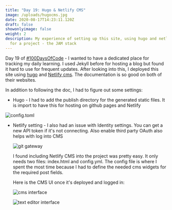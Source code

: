 ```yaml
---
title: "Day 19: Hugo & Netlify CMS"
image: /uploads/hugocms.jpg
date: 2020-08-17T14:23:11.120Z
draft: false
showonlyimage: false
weight: 2
description: My experience of setting up this site, using hugo and netlify cms
  for a project - the JAM stack
---
```

Day 19 of [\#100DaysOfCode](https://twitter.com/hashtag/100DaysOfCode?src=hashtag_click) - I wanted to have a dedicated place for tracking my daily learning. I used Jekyll before for hosting a blog but found it hard to use for frequent updates. After looking into this, I deployed this site using [hugo](https://gohugo.io/getting-started/quick-start/) and [Netlify cms](https://www.netlifycms.org/docs/hugo/#introduction). The documentation is so good on both of their websites. 

In addition to following the doc, I had to figure out some settings:

* Hugo - I had to add the publish directory for the generated static files. It is import to have this for hosting on github pages and Netlify

![config.toml](/uploads/config_toml.jpg "config for hugo publish directory")

* Netlify setting - I also had an issue with Identity settings. You can get a new API token if it's not connecting. Also enable third party OAuth also helps with log into CMS

  ![git gateway](/uploads/netlifysetting.jpg "API token")

  I found including Netlify CMS into the project was pretty easy. It only needs two files: index.html and config.yml. The config file is where I spent the most time because I had to define the needed cms widgets for the required post fields. 

  Here is the CMS UI once it's deployed and logged in:

  ![cms interface](/uploads/screen-shot-2020-08-18-at-3.46.35-am.png "cms interface")

  ![text editor interface](/uploads/screen-shot-2020-08-18-at-4.11.50-am.png "text editor interface")